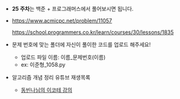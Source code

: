 - **25 주차**는 백준 + 프로그래머스에서 풀어보시면 됩니다.

- https://www.acmicpc.net/problem/11057

  https://school.programmers.co.kr/learn/courses/30/lessons/1835
- 문제 번호에 맞는 폴더에 자신이 풀이한 코드를 업로드 해주세요! 
  - 업로드 파일 이름: 이름_문제번호(이름)
  - ex: 이준형_1058.py
- 알고리즘 개념 정리 유튜브 재생목록
  - [동빈나님의 이코테 강의](https://youtu.be/m-9pAwq1o3w) 
